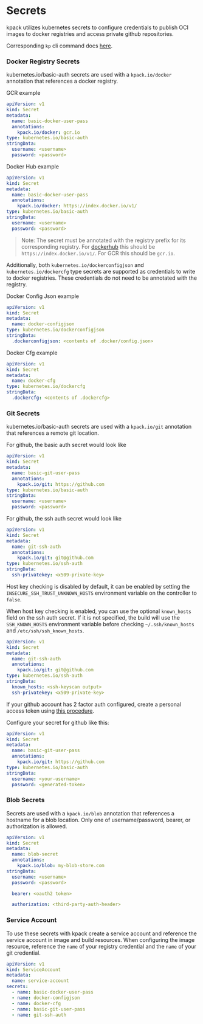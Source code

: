# Secrets

kpack utilizes kubernetes secrets to configure credentials to publish OCI images to docker registries and access private github repositories.

Corresponding `kp` cli command docs [here](https://github.com/vmware-tanzu/kpack-cli/blob/main/docs/kp_secret.md).

### Docker Registry Secrets

kubernetes.io/basic-auth secrets are used with a `kpack.io/docker` annotation that references a docker registry.      

GCR example
  ```yaml
  apiVersion: v1
  kind: Secret
  metadata:
    name: basic-docker-user-pass
    annotations:
      kpack.io/docker: gcr.io
  type: kubernetes.io/basic-auth
  stringData:
    username: <username>
    password: <password>
  ```

Docker Hub example
```yaml
apiVersion: v1
kind: Secret
metadata:
  name: basic-docker-user-pass
  annotations:
    kpack.io/docker: https://index.docker.io/v1/
type: kubernetes.io/basic-auth
stringData:
  username: <username>
  password: <password>
```
        
> Note: The secret must be annotated with the registry prefix for its corresponding registry. For [dockerhub](https://hub.docker.com/) this should be `https://index.docker.io/v1/`. For GCR this should be `gcr.io`. 

Additionally, both `kubernetes.io/dockerconfigjson` and `kubernetes.io/dockercfg` type secrets are supported as credentials to write to docker registries.
These credentials do not need to be annotated with the registry.

Docker Config Json example
```yaml
apiVersion: v1
kind: Secret
metadata:
  name: docker-configjson
type: kubernetes.io/dockerconfigjson
stringData:
  .dockerconfigjson: <contents of .docker/config.json>
```

Docker Cfg example
```yaml
apiVersion: v1
kind: Secret
metadata:
  name: docker-cfg
type: kubernetes.io/dockercfg
stringData:
  .dockercfg: <contents of .dockercfg>
```

### Git Secrets

kubernetes.io/basic-auth secrets are used with a `kpack.io/git` annotation that references a remote git location.      

For github, the basic auth secret would look like
```yaml
apiVersion: v1
kind: Secret
metadata:
  name: basic-git-user-pass
  annotations:
    kpack.io/git: https://github.com
type: kubernetes.io/basic-auth
stringData:
  username: <username>
  password: <password>
```

For github, the ssh auth secret would look like
```yaml
apiVersion: v1
kind: Secret
metadata:
  name: git-ssh-auth
  annotations:
    kpack.io/git: git@github.com
type: kubernetes.io/ssh-auth
stringData:
  ssh-privatekey: <x509-private-key>
```

Host key checking is disabled by default, it can be enabled by setting the `INSECURE_SSH_TRUST_UNKNOWN_HOSTS` environment variable on the controller to `false`.

When host key checking is enabled, you can use the optional `known_hosts` field on the ssh auth secret. If it is not specified, the build will use the `SSH_KNOWN_HOSTS` environment variable before checking `~/.ssh/known_hosts` and `/etc/ssh/ssh_known_hosts`.
```yaml
apiVersion: v1
kind: Secret
metadata:
  name: git-ssh-auth
  annotations:
    kpack.io/git: git@github.com
type: kubernetes.io/ssh-auth
stringData:
  known_hosts: <ssh-keyscan output>
  ssh-privatekey: <x509-private-key>
```

If your github account has 2 factor auth configured, create a personal access token using [this procedure](https://help.github.com/en/articles/creating-a-personal-access-token-for-the-command-line).

Configure your secret for github like this:
```yaml
apiVersion: v1
kind: Secret
metadata:
  name: basic-git-user-pass
  annotations:
    kpack.io/git: https://github.com
type: kubernetes.io/basic-auth
stringData:
  username: <your-username>
  password: <generated-token>
```

### Blob Secrets

Secrets are used with a `kpack.io/blob` annotation that references a hostname for a blob location. Only one of username/password, bearer, or authorization is allowed.

```yaml
apiVersion: v1
kind: Secret
metadata:
  name: blob-secret
  annotations:
    kpack.io/blob: my-blob-store.com
stringData:
  username: <username>
  password: <password>

  bearer: <oauth2 token>

  authorization: <third-party-auth-header>
```

### Service Account

To use these secrets with kpack create a service account and reference the service account in image and build resources. When configuring the image resource, reference the `name` of your registry credential and the `name` of your git credential.

```yaml
apiVersion: v1
kind: ServiceAccount
metadata:
  name: service-account
secrets:
  - name: basic-docker-user-pass
  - name: docker-configjson
  - name: docker-cfg
  - name: basic-git-user-pass
  - name: git-ssh-auth
```
